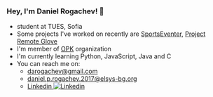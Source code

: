 ### Hey, I'm Daniel Rogachev! 👋
- student at TUES, Sofia
- Some projects I've worked on recently are [SportsEventer](https://github.com/AntonioK180/SportsEventer), [Project Remote Glove](https://github.com/StoyanTinchev/Project_remote_glove)
- I'm member of [OPK](https://github.com/Avtobus76) organization
- I'm currently learning Python, JavaScript, Java and C
- You can reach me on:
  - darogachev@gmail.com
  - daniel.p.rogachev.2017@elsys-bg.org 
  - [Linkedin ![Linkedin](https://i.stack.imgur.com/gVE0j.png)](https://www.linkedin.com/in/daniel-rogachev-639586209/)

<!---
DaniRogachev/DaniRogachev is a ✨ special ✨ repository because its `README.md` (this file) appears on your GitHub profile.
You can click the Preview link to take a look at your changes.
--->

